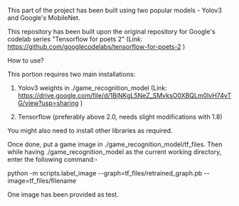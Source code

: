 This part of the project has been built using two popular models - Yolov3 and Google's MobileNet.

This repository has been built upon the original repository for Google's codelab series "Tensorflow for poets 2" (Link: https://github.com/googlecodelabs/tensorflow-for-poets-2 )

How to use?


This portion requires two main installations:

1. Yolov3 weights in ./game_recognition_model (Link: https://drive.google.com/file/d/1BjNKgL5NeZ_SMvksO0XBQLm0lvH74yTG/view?usp=sharing )

2. Tensorflow (preferably above 2.0, needs slight modifications with 1.8)

You might also need to install other libraries as required.

Once done, put a game image in ./game_recognition_model/tf_files. Then while having ./game_recognition_model as the current working directory, enter the following command:-


python -m scripts.label_image     --graph=tf_files/retrained_graph.pb      --image=tf_files/filename


One image has been provided as test.

